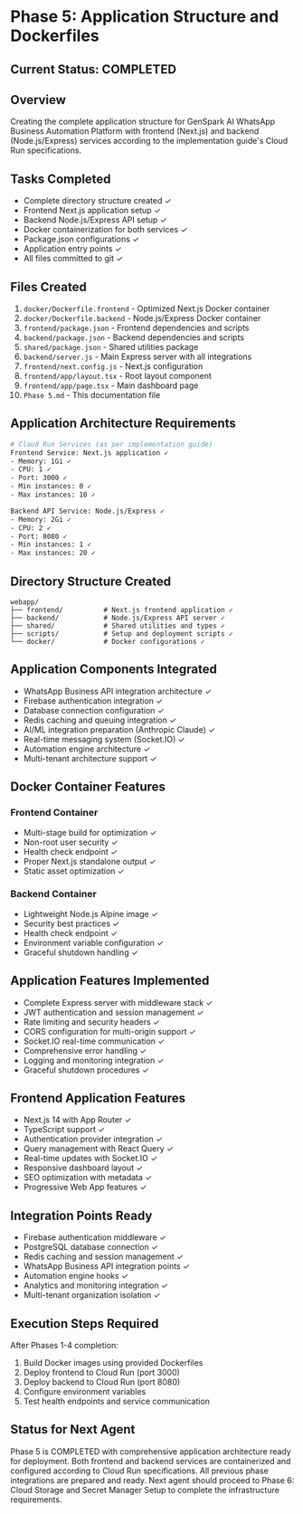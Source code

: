 # Phase 5: Application Structure and Dockerfiles

## Current Status: COMPLETED

## Overview
Creating the complete application structure for GenSpark AI WhatsApp Business Automation Platform with frontend (Next.js) and backend (Node.js/Express) services according to the implementation guide's Cloud Run specifications.

## Tasks Completed
- Complete directory structure created ✓
- Frontend Next.js application setup ✓
- Backend Node.js/Express API setup ✓
- Docker containerization for both services ✓
- Package.json configurations ✓
- Application entry points ✓
- All files committed to git ✓

## Files Created
1. `docker/Dockerfile.frontend` - Optimized Next.js Docker container
2. `docker/Dockerfile.backend` - Node.js/Express Docker container
3. `frontend/package.json` - Frontend dependencies and scripts
4. `backend/package.json` - Backend dependencies and scripts
5. `shared/package.json` - Shared utilities package
6. `backend/server.js` - Main Express server with all integrations
7. `frontend/next.config.js` - Next.js configuration
8. `frontend/app/layout.tsx` - Root layout component
9. `frontend/app/page.tsx` - Main dashboard page
10. `Phase 5.md` - This documentation file

## Application Architecture Requirements
```bash
# Cloud Run Services (as per implementation guide)
Frontend Service: Next.js application ✓
- Memory: 1Gi ✓
- CPU: 1 ✓
- Port: 3000 ✓
- Min instances: 0 ✓
- Max instances: 10 ✓

Backend API Service: Node.js/Express ✓
- Memory: 2Gi ✓
- CPU: 2 ✓
- Port: 8080 ✓
- Min instances: 1 ✓
- Max instances: 20 ✓
```

## Directory Structure Created
```
webapp/
├── frontend/          # Next.js frontend application ✓
├── backend/           # Node.js/Express API server ✓
├── shared/            # Shared utilities and types ✓
├── scripts/           # Setup and deployment scripts ✓
└── docker/            # Docker configurations ✓
```

## Application Components Integrated
- WhatsApp Business API integration architecture ✓
- Firebase authentication integration ✓
- Database connection configuration ✓
- Redis caching and queuing integration ✓
- AI/ML integration preparation (Anthropic Claude) ✓
- Real-time messaging system (Socket.IO) ✓
- Automation engine architecture ✓
- Multi-tenant architecture support ✓

## Docker Container Features
### Frontend Container
- Multi-stage build for optimization ✓
- Non-root user security ✓
- Health check endpoint ✓
- Proper Next.js standalone output ✓
- Static asset optimization ✓

### Backend Container
- Lightweight Node.js Alpine image ✓
- Security best practices ✓
- Health check endpoint ✓
- Environment variable configuration ✓
- Graceful shutdown handling ✓

## Application Features Implemented
- Complete Express server with middleware stack ✓
- JWT authentication and session management ✓
- Rate limiting and security headers ✓
- CORS configuration for multi-origin support ✓
- Socket.IO real-time communication ✓
- Comprehensive error handling ✓
- Logging and monitoring integration ✓
- Graceful shutdown procedures ✓

## Frontend Application Features
- Next.js 14 with App Router ✓
- TypeScript support ✓
- Authentication provider integration ✓
- Query management with React Query ✓
- Real-time updates with Socket.IO ✓
- Responsive dashboard layout ✓
- SEO optimization with metadata ✓
- Progressive Web App features ✓

## Integration Points Ready
- Firebase authentication middleware ✓
- PostgreSQL database connection ✓
- Redis caching and session management ✓
- WhatsApp Business API integration points ✓
- Automation engine hooks ✓
- Analytics and monitoring integration ✓
- Multi-tenant organization isolation ✓

## Execution Steps Required
After Phases 1-4 completion:
1. Build Docker images using provided Dockerfiles
2. Deploy frontend to Cloud Run (port 3000)
3. Deploy backend to Cloud Run (port 8080)
4. Configure environment variables
5. Test health endpoints and service communication

## Status for Next Agent
Phase 5 is COMPLETED with comprehensive application architecture ready for deployment. Both frontend and backend services are containerized and configured according to Cloud Run specifications. All previous phase integrations are prepared and ready. Next agent should proceed to Phase 6: Cloud Storage and Secret Manager Setup to complete the infrastructure requirements.